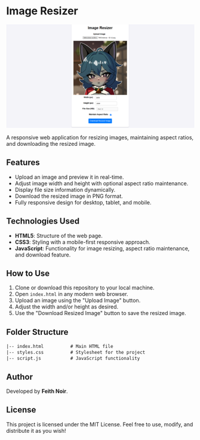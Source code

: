 # Image Resizer

![Preview of the Image Resizer](assets/screenshot.png)

A responsive web application for resizing images, maintaining aspect ratios, and downloading the resized image. 

## Features
- Upload an image and preview it in real-time.
- Adjust image width and height with optional aspect ratio maintenance.
- Display file size information dynamically.
- Download the resized image in PNG format.
- Fully responsive design for desktop, tablet, and mobile.

## Technologies Used
- **HTML5**: Structure of the web page.
- **CSS3**: Styling with a mobile-first responsive approach.
- **JavaScript**: Functionality for image resizing, aspect ratio maintenance, and download feature.

## How to Use
1. Clone or download this repository to your local machine.
2. Open `index.html` in any modern web browser.
3. Upload an image using the "Upload Image" button.
4. Adjust the width and/or height as desired.
5. Use the "Download Resized Image" button to save the resized image.

## Folder Structure
```
|-- index.html          # Main HTML file
|-- styles.css          # Stylesheet for the project
|-- script.js           # JavaScript functionality
```

## Author
Developed by **Feith Noir**.

## License
This project is licensed under the MIT License. Feel free to use, modify, and distribute it as you wish!
